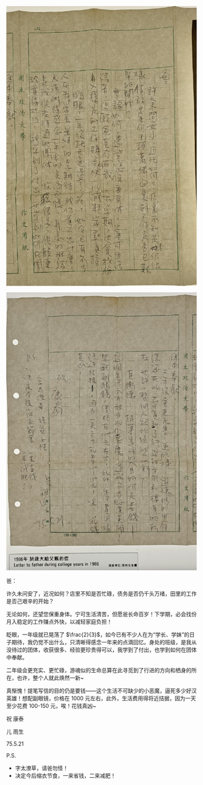 ![page-1](../../image/%E4%BF%A1%E6%9C%AD/1986-05-21_一年级心得/%E5%AE%B6%E4%B9%A6-1.jpg)

![page-2](../../image/%E4%BF%A1%E6%9C%AD/1986-05-21_一年级心得/%E5%AE%B6%E4%B9%A6-2.jpg)

爸：

许久未问安了，近况如何？店里不知是否忙碌，债务是否仍千头万绪，田里的工作是否己艰辛的开始？

无论如何，还望您保重身体。宁可生活清苦，但愿爸长命百岁！下学期，必会找份月入稳定的工作赚点外快，以减轻家庭负担！

眨眼，一年级就已晃荡了 $\frac{2}{3}$，如今已有不少人在为“学长、学妹”的日子期待，我仍觉不出什么，只清晰得感念一年来的点滴回忆。身处的班级，是我从没待过的团体，收获很多、经验更珍贵得可以，我学到了付出，也学到如何在团体中奉献。

二年级会更充实、更忙碌，游魂似的生命总算在此寻觅到了行进的方向和栖身的所在，也许，整个人就此焕然一新~

真惭愧！提笔写信的目的仍是要钱——这个生活不可缺少的小恶魔，逼死多少好汉英雄！想配副眼镜，价格在 1000 元左右，此外，生活费用得将近拮据，因为一天至少花费 100-150 元，唉！花钱真凶~

祝
康泰

儿
雨生

75.5.21

P.S.

-   字太潦草，请爸勿怪！
-   决定今后缩衣节食，一来省钱，二来减肥！
